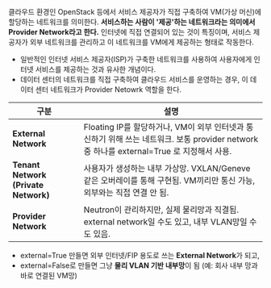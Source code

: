 클라우드 환경인 OpenStack 등에서 서비스 제공자가 직접 구축하여 VM(가상 머신)에 할당하는 네트워크를 의미한다. **서비스하는 사람이 '제공'하는 네트워크라는 의미에서 Provider Network라고 한다.**
인터넷에 직접 연결되어 있는 것이 특징이며, 서비스 제공자가 외부 네트워크를 관리하고 이 네트워크를 VM에게 제공하는 형태로 작동한다. 
- 일반적인 인터넷 서비스 제공자(ISP)가 구축한 네트워크를 사용하여 사용자에게 인터넷 서비스를 제공하는 것과 유사한 개념이다.
- 데이터 센터의 네트워크를 직접 구축하여 클라우드 서비스를 운영하는 경우, 이 데이터 센터 네트워크가 Provider Netowrk 역할을 한다.

|구분|설명|
|---|---|
|**External Network**|Floating IP를 할당하거나, VM이 외부 인터넷과 통신하기 위해 쓰는 네트워크. 보통 provider network 중 하나를 external=True 로 지정해서 사용.|
|**Tenant Network (Private Network)**|사용자가 생성하는 내부 가상망. VXLAN/Geneve 같은 오버레이를 통해 구현됨. VM끼리만 통신 가능, 외부와는 직접 연결 안 됨.|
|**Provider Network**|Neutron이 관리하지만, 실제 물리망과 직결됨. external network일 수도 있고, 내부 VLAN망일 수도 있음.|
- external=True 만들면 외부 인터넷/FIP 용도로 쓰는 **External Network**가 되고,
- external=False로 만들면 그냥 **물리 VLAN 기반 내부망**이 됨 (예: 회사 내부 망과 바로 연결된 VM망)